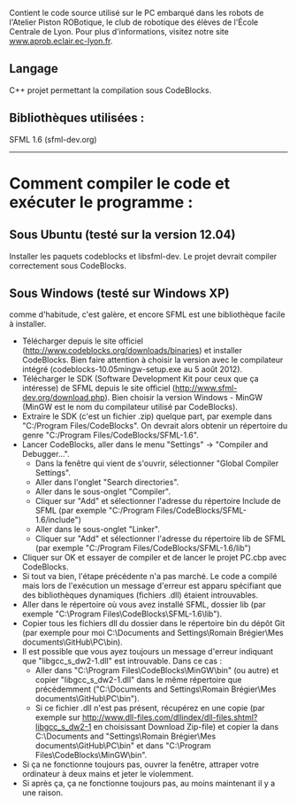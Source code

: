 Contient le code source utilisé sur le PC embarqué dans les robots de l'Atelier Piston ROBotique, le club de robotique des élèves de l'École Centrale de Lyon.
Pour plus d'informations, visitez notre site www.aprob.eclair.ec-lyon.fr.

Langage
-------------
C++
projet permettant la compilation sous CodeBlocks.

Bibliothèques utilisées :
--------------
SFML 1.6 (sfml-dev.org)
________________________________

Comment compiler le code et exécuter le programme :
===============

Sous Ubuntu (testé sur la version 12.04)
--------

Installer les paquets codeblocks et libsfml-dev. Le projet devrait compiler correctement sous CodeBlocks.

Sous Windows (testé sur Windows XP)
--------
comme d'habitude, c'est galère, et encore SFML est une bibliothèque facile à installer.

- Télécharger depuis le site officiel (http://www.codeblocks.org/downloads/binaries) et installer CodeBlocks.
Bien faire attention à choisir la version avec le compilateur intégré (codeblocks-10.05mingw-setup.exe au 5 août 2012).
- Télécharger le SDK (Software Development Kit pour ceux que ça intéresse) de SFML depuis le site officiel (http://www.sfml-dev.org/download.php).
Bien choisir la version Windows - MinGW (MinGW est le nom du compilateur utilisé par CodeBlocks).
- Extraire le SDK (c'est un fichier .zip) quelque part, par exemple dans "C:/Program Files/CodeBlocks".
On devrait alors obtenir un répertoire du genre "C:/Program Files/CodeBlocks/SFML-1.6".
- Lancer CodeBlocks, aller dans le menu "Settings" -> "Compiler and Debugger...".
    - Dans la fenêtre qui vient de s'ouvrir, sélectionner "Global Compiler Settings".
    - Aller dans l'onglet "Search directories".
    - Aller dans le sous-onglet "Compiler".
    - Cliquer sur "Add" et sélectionner l'adresse du répertoire Include de SFML (par exemple "C:/Program Files/CodeBlocks/SFML-1.6/include")
    - Aller dans le sous-onglet "Linker".
    - Cliquer sur "Add" et sélectionner l'adresse du répertoire lib de SFML (par exemple "C:/Program Files/CodeBlocks/SFML-1.6/lib")
- Cliquer sur OK et essayer de compiler et de lancer le projet PC.cbp avec CodeBlocks.
- Si tout va bien, l'étape précédente n'a pas marché. Le code a compilé mais lors de l'exécution un message d'erreur est apparu spécifiant que des bibliothèques dynamiques (fichiers .dll) étaient introuvables.
- Aller dans le répertoire où vous avez installé SFML, dossier lib (par exemple "C:\Program Files\CodeBlocks\SFML-1.6\lib").
- Copier tous les fichiers dll du dossier dans le répertoire bin du dépôt Git (par exemple pour moi C:\Documents and Settings\Romain Brégier\Mes documents\GitHub\PC\bin).
- Il est possible que vous ayez toujours un message d'erreur indiquant que "libgcc_s_dw2-1.dll" est introuvable. Dans ce cas :
    - Aller dans "C:\Program Files\CodeBlocks\MinGW\bin" (ou autre) et copier "libgcc_s_dw2-1.dll" dans le même répertoire que précédemment ("C:\Documents and Settings\Romain Brégier\Mes documents\GitHub\PC\bin").
    - Si ce fichier .dll n'est pas présent, récupérez en une copie (par exemple sur http://www.dll-files.com/dllindex/dll-files.shtml?libgcc_s_dw2-1 en choisissant Download Zip-file) et copier la dans C:\Documents and "Settings\Romain Brégier\Mes documents\GitHub\PC\bin" et dans "C:\Program Files\CodeBlocks\MinGW\bin".
- Si ça ne fonctionne toujours pas, ouvrer la fenêtre, attraper votre ordinateur à deux mains et jeter le violemment.
- Si après ça, ça ne fonctionne toujours pas, au moins maintenant il y a une raison.
        
    
    

